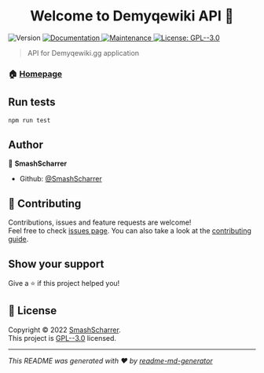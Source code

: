 <h1 align="center">Welcome to Demyqewiki API 👋</h1>
<p>
  <img alt="Version" src="https://img.shields.io/badge/version-0.1.0--alpha-blue.svg?cacheSeconds=2592000" />
  <a href="https://github.com/SmashScharrer/demyqewiki-api#readme" target="_blank">
    <img alt="Documentation" src="https://img.shields.io/badge/documentation-yes-brightgreen.svg" />
  </a>
  <a href="https://github.com/SmashScharrer/demyqewiki-api/graphs/commit-activity" target="_blank">
    <img alt="Maintenance" src="https://img.shields.io/badge/Maintained%3F-yes-green.svg" />
  </a>
  <a href="https://github.com/SmashScharrer/demyqewiki-api/blob/master/LICENSE" target="_blank">
    <img alt="License: GPL--3.0" src="https://img.shields.io/github/license/SmashScharrer/Demyqewiki API" />
  </a>
</p>

> API for Demyqewiki.gg application

### 🏠 [Homepage](https://github.com/SmashScharrer/demyqewiki-api#readme)

## Run tests

```sh
npm run test
```

## Author

👤 **SmashScharrer**

* Github: [@SmashScharrer](https://github.com/SmashScharrer)

## 🤝 Contributing

Contributions, issues and feature requests are welcome!<br />Feel free to check [issues page](https://github.com/SmashScharrer/demyqewiki-api/issues). You can also take a look at the [contributing guide](https://github.com/SmashScharrer/demyqewiki-api/blob/master/CONTRIBUTING.md).

## Show your support

Give a ⭐️ if this project helped you!

## 📝 License

Copyright © 2022 [SmashScharrer](https://github.com/SmashScharrer).<br />
This project is [GPL--3.0](https://github.com/SmashScharrer/demyqewiki-api/blob/master/LICENSE) licensed.

***
_This README was generated with ❤️ by [readme-md-generator](https://github.com/kefranabg/readme-md-generator)_